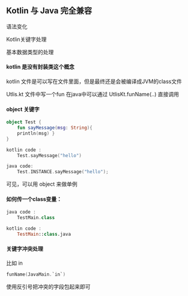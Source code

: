 ## Kotlin 与 Java 完全兼容

语法变化

Kotlin关键字处理

基本数据类型的处理

#### kotlin 是没有封装类这个概念

kotlin 文件是可以写在文件里面，但是最终还是会被编译成JVM的class文件

Utlis.kt 文件中写一个fun
在java中可以通过 UtlisKt.funName(..) 直接调用

#### object 关键字
```kotlin
object Test {
    fun sayMessage(msg: String){
    println(msg) }
}

kotlin code :
    Test.sayMessage("hello") 

java code:
    Test.INSTANCE.sayMessage("hello");
```
可见，可以用 object 来做单例


#### 如何传一个class变量：
```kotlin
java code :
    TestMain.class

kotlin code :
    TestMain::class.java
```

#### 关键字冲突处理

比如 in

```kotlin
funName(JavaMain.`in`)
```

使用反引号把冲突的字段包起来即可






